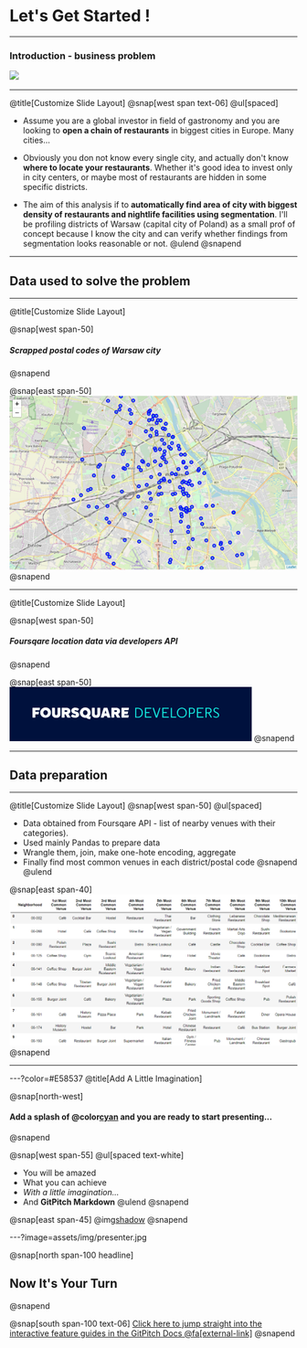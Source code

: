 # Let's Get Started !

---
### **Introduction - business problem**

![](assets/img/presentation.png)


---
@title[Customize Slide Layout]
@snap[west span text-06]
@ul[spaced]
- Assume you are a global investor in field of gastronomy and you are looking to **open a chain of restaurants** in biggest cities in Europe. Many cities...


- Obviously you don not know every single city, and actually don't know **where to locate your restaurants**. Whether it's good idea to invest only in city centers, or maybe most of restaurants are hidden in some specific districts.


- The aim of this analysis if to **automatically find area of city with biggest density of restaurants and nightlife facilities using segmentation**. I'll be profiling districts of Warsaw (capital city of Poland) as a small prof of concept because I know the city and can verify whether findings from segmentation looks reasonable or not.
@ulend
@snapend

---

## Data used to solve the problem

---

@title[Customize Slide Layout]

@snap[west span-50]
##### Scrapped postal codes of Warsaw city
@snapend

@snap[east span-50]
![](assets/img/map1s.png)
@snapend

---

@title[Customize Slide Layout]

@snap[west span-50]
##### Foursqare location data via developers API
@snapend

@snap[east span-50]
![](assets/img/4s.png)
@snapend

---

## Data preparation

---
@title[Customize Slide Layout]
@snap[west span-50]
@ul[spaced]
- Data obtained from Foursqare API - list of nearby venues with their categories).
- Used mainly Pandas to prepare data 
- Wrangle them, join, make one-hote encoding, aggregate
- Finally find most common venues in each district/postal code
@snapend
@ulend

@snap[east span-40]
![](assets/img/one_hot_grouped2.png)
@snapend


---



---?color=#E58537
@title[Add A Little Imagination]

@snap[north-west]
#### Add a splash of @color[cyan](**color**) and you are ready to start presenting...
@snapend

@snap[west span-55]
@ul[spaced text-white]
- You will be amazed
- What you can achieve
- *With a little imagination...*
- And **GitPitch Markdown**
@ulend
@snapend

@snap[east span-45]
@img[shadow](assets/img/conference.png)
@snapend

---?image=assets/img/presenter.jpg

@snap[north span-100 headline]
## Now It's Your Turn
@snapend

@snap[south span-100 text-06]
[Click here to jump straight into the interactive feature guides in the GitPitch Docs @fa[external-link]](https://gitpitch.com/docs/getting-started/tutorial/)
@snapend
